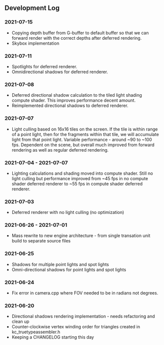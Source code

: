 ## Development Log

### 2021-07-15
- Copying depth buffer from G-buffer to default buffer so that we can forward render
  with the correct depths after deferred rendering.
- Skybox implementation

### 2021-07-11
- Spotlights for deferred renderer.
- Omnidirectional shadows for deferred renderer.

### 2021-07-08
- Deferred directional shadow calculation to the tiled light shading compute shader.
  This improves performance decent amount.
- Reimplemented directional shadows to deferred renderer.

### 2021-07-07
- Light culling based on 16x16 tiles on the screen. If the tile is within range of 
  a point light, then for the fragments within that tile, we will accumulate light 
  from that point light. Variable performance - around ~90 to ~100 fps. Dependent on
  the scene, but overall much improved from forward rendering as well as regular
  deferred rendering.

### 2021-07-04 - 2021-07-07
- Lighting calculations and shading moved into compute shader. Still no light culling
  but performance improved from ~45 fps in no compute shader deferred renderer to ~55 fps
  in compute shader deferred renderer.

### 2021-07-03
- Deferred renderer with no light culling (no optimization)

### 2021-06-26 - 2021-07-01
- Mass rewrite to new engine architecture - from single transation unit build to separate source files

### 2021-06-25
- Shadows for multiple point lights and spot lights
- Omni-directional shadows for point lights and spot lights

### 2021-06-24
- Fix error in camera.cpp where FOV needed to be in radians not degrees.

### 2021-06-20
- Directional shadows rendering implementation - needs refactoring and clean up
- Counter-clockwise vertex winding order for triangles created in kc_truetypeassembler.h
- Keeping a CHANGELOG starting this day